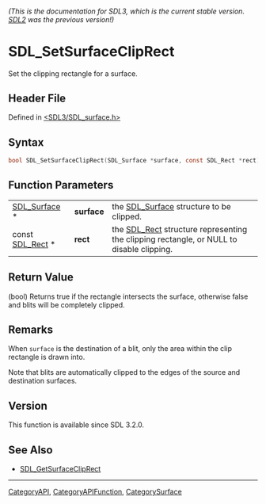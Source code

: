 ###### (This is the documentation for SDL3, which is the current stable version. [SDL2](https://wiki.libsdl.org/SDL2/) was the previous version!)
# SDL_SetSurfaceClipRect

Set the clipping rectangle for a surface.

## Header File

Defined in [<SDL3/SDL_surface.h>](https://github.com/libsdl-org/SDL/blob/main/include/SDL3/SDL_surface.h)

## Syntax

```c
bool SDL_SetSurfaceClipRect(SDL_Surface *surface, const SDL_Rect *rect);
```

## Function Parameters

|                              |             |                                                                                                      |
| ---------------------------- | ----------- | ---------------------------------------------------------------------------------------------------- |
| [SDL_Surface](SDL_Surface) * | **surface** | the [SDL_Surface](SDL_Surface) structure to be clipped.                                              |
| const [SDL_Rect](SDL_Rect) * | **rect**    | the [SDL_Rect](SDL_Rect) structure representing the clipping rectangle, or NULL to disable clipping. |

## Return Value

(bool) Returns true if the rectangle intersects the surface, otherwise
false and blits will be completely clipped.

## Remarks

When `surface` is the destination of a blit, only the area within the clip
rectangle is drawn into.

Note that blits are automatically clipped to the edges of the source and
destination surfaces.

## Version

This function is available since SDL 3.2.0.

## See Also

- [SDL_GetSurfaceClipRect](SDL_GetSurfaceClipRect)

----
[CategoryAPI](CategoryAPI), [CategoryAPIFunction](CategoryAPIFunction), [CategorySurface](CategorySurface)

